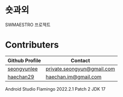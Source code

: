 # 숏과외
SWMAESTRO 프로젝트
# Contributers
|Github Profile|Contact|
|--------|---------|
|[seongyunlee](https://github.com/seongyunlee)|private.seongyun@gmail.com|
|[haechan29](https://github.com/haechan29)|haechan.im@gmail.com|

Android Studio Flamingo 2022.2.1 Patch 2
JDK 17
